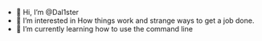 - 👋 Hi, I’m @Dal1ster
- 👀 I’m interested in How things work and strange ways to get a job done.
- 🌱 I’m currently learning how to use the command line

<!---
Dal1ster/Dal1ster is a ✨ special ✨ repository because its `README.md` (this file) appears on your GitHub profile.
You can click the Preview link to take a look at your changes.
--->
